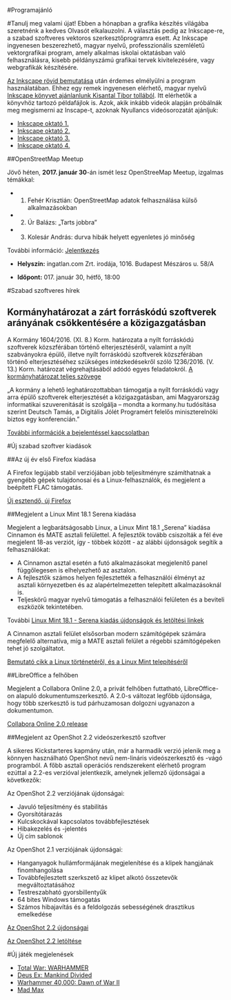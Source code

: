 #Programajánló

#Tanulj meg valami újat!
Ebben a hónapban a grafika készítés világába szeretnénk a kedves Olvasót elkalauzolni. A választás pedig az Inkscape-re, a szabad szoftveres vektoros szerkesztőprogramra esett.
Az Inkscape ingyenesen beszerezhető, magyar nyelvű, professzionális szemléletű vektorgrafikai program, amely alkalmas iskolai oktatásban való felhasználásra, kisebb példányszámú grafikai tervek kivitelezésére, vagy webgrafikák készítésére.

[Az Inkscape rövid bemutatása](http://inkscape.hu/az-inkscape-rol/) után érdemes elmélyülni a program használatában. Ehhez egy remek ingyenesen elérhető, magyar nyelvű [Inkscape könyvet ajánlanlunk Kisantal Tibor tollából](http://inkscape.hu/letoltesek/). Itt elérhetők a könyvhöz tartozó példafájlok is.
Azok, akik inkább videók alapján próbálnák meg megismerni az Inscape-t, azoknak Nyullancs videósorozatát ajánljuk:
* [Inkscape oktató 1.](https://www.youtube.com/watch?v=up3ttaS_62M)
* [Inkscape oktató 2.](https://www.youtube.com/watch?v=IaQOTfQtR-o)
* [Inkscape oktató 3.](https://www.youtube.com/watch?v=ytecUtrMMwo)
* [Inkscape oktató 4.](https://www.youtube.com/watch?v=K-J-MwNQQ9U)

##OpenStreetMap Meetup

Jövő héten, **2017. január 30**-án ismét lesz OpenStreeMap Meetup, izgalmas témákkal:

* 1. Fehér Krisztián: OpenStreetMap adatok felhasználása külső alkalmazásokban
* 2. Úr Balázs: „Tarts jobbra”
* 3. Kolesár András: durva hibák helyett egyenletes jó minőség

További információ: [Jelentkezés](https://www.meetup.com/OpenStreetMap-Hungary/events/236964572/)

* **Helyszín:** ingatlan.com Zrt. irodája, 1016. Budapest Mészáros u. 58/A

* **Időpont:** 017. január 30, hétfő, 18:00


#Szabad szoftveres hírek

## Kormányhatározat a zárt forráskódú szoftverek arányának csökkentésére a közigazgatásban
A Kormány 1604/2016. (XI. 8.) Korm. határozata a nyílt forráskódú szoftverek közszférában történő elterjesztéséről, valamint a nyílt szabványokra épülő, illetve nyílt forráskódú szoftverek közszférában történő elterjesztéséhez szükséges intézkedésekről szóló 1236/2016. (V. 13.) Korm. határozat végrehajtásából adódó egyes feladatokról.
[A kormányhatározat teljes szövege](https://linuxmint.hu/hir/2016/11/kormanyhatarozat-a-zart-forraskodu-szoftverek-aranyanak-csokkentesere-a-kozigazgatasban)

„A kormány a lehető leghatározottabban támogatja a nyílt forráskódú vagy arra épülő szoftverek elterjesztését a közigazgatásban, ami Magyarország informatikai szuverenitását is szolgálja – mondta a kormany.hu tudósítása szerint Deutsch Tamás, a Digitális Jólét Programért felelős miniszterelnöki biztos egy konferencián.”

[További információk a bejelentéssel kapcsolatban](https://itcafe.hu/hir/deutsch_nyilt_forras_kormany_nisz.html)


#Új szabad szoftver kiadások

##Az új év első Firefox kiadása

A Firefox legújabb stabil verziójában jobb teljesítményre számíthatnak a gyengébb gépek tulajdonosai és a Linux-felhasználók, és megjelent a beépített FLAC támogatás.

[Új esztendő, új Firefox](https://itcafe.hu/hir/mozilla_firefox_51.html)


##Megjelent a Linux Mint 18.1 Serena kiadása

Megjelent a legbarátságosabb Linux, a Linux Mint 18.1 „Serena” kiadása Cinnamon és MATE asztali felülettel. A fejlesztők tovább csiszolták a fél éve megjelent 18-as verziót, így - többek között - az alábbi újdonságok segítik a felhasználókat:
* A Cinnamon asztal esetén a futó alkalmazásokat megjelenítő panel függőlegesen is elhelyezhető az asztalon.
* A fejlesztők számos helyen fejlesztették a felhasználói élményt az asztali környezetben és az alapértelmezetten telepített alkalmazásoknál is.
* Teljeskörű magyar nyelvű támogatás a felhasználói felületen és a beviteli eszközök tekintetében.

További [Linux Mint 18.1 - Serena kiadás újdonságok és letöltési linkek](https://linuxmint.hu/hir/2016/12/megjelent-a-linux-mint-181-serena-cinnamon-es-mate-kiadasa)

A Cinnamon asztali felület elsősorban modern számítógépek számára megfelelő alternatíva, míg a MATE asztali felület a régebbi számítógépeken tehet jó szolgáltatot.

[Bemutató cikk a Linux történetéről, és a Linux Mint telepítéséről](https://linuxmint.hu/hir/2015/08/a-baratsagos-linux)


##LibreOffice a felhőben

Megjelent a Collabora Online 2.0, a privát felhőben futtatható, LibreOffice-on alapuló dokumentumszerkesztő. A 2.0-s változat legfőbb újdonsága, hogy több szerkesztő is tud párhuzamosan dolgozni ugyanazon a dokumentumon.

[Collabora Online 2.0 release](https://www.collaboraoffice.com/release-news/collabora-online-2-0-release/)


##Megjelent az OpenShot 2.2 videószerkesztő szoftver

A sikeres Kickstarteres kapmány után, már a harmadik verzió jelenik meg a könnyen használható OpenShot nevű nem-lináris videószerkesztő és -vágó programból. A főbb asztali operációs rendszerekent elérhető program ezúttal a 2.2-es verzióval jelentkezik, amelynek jellemző újdonságai a következők:

Az OpenShot 2.2 verziójának újdonságai:
* Javuló teljesítmény és stabilitás
* Gyorsítótárazás
* Kulcskockával kapcsolatos továbbfejlesztések
* Hibakezelés és -jelentés
* Új cím sablonok

Az OpenShot 2.1 verziójának újdonságai:
* Hanganyagok hullámformájának megjelenítése és a klipek hangjának finomhangolása
* Továbbfejlesztett szerkszető az klipet alkotó összetevők megváltoztatásához
* Testreszabható gyorsbillentyűk
* 64 bites Windows támogatás
* Számos hibajavítás és a feldolgozás sebességének drasztikus emelkedése

[Az OpenShot 2.2 újdonságai](https://itcafe.hu/hir/openshot_2_2.html)

[Az OpenShot 2.2 letöltése](http://openshot.org/download/)


#Új játék megjelenések

* [Total War: WARHAMMER](https://www.feralinteractive.com/en/linux-games/warhammertw/)
* [Deus Ex: Mankind Divided](https://www.feralinteractive.com/en/linux-games/deusexmd/story/)
* [Warhammer 40,000: Dawn of War II](http://www.feralinteractive.com/en/games/dawnofwar2)
* [Mad Max](https://www.feralinteractive.com/en/games/madmax)

